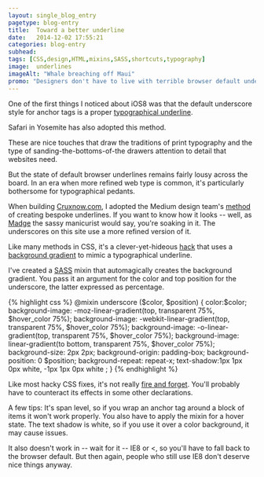 ```yaml
---
layout: single_blog_entry
pagetype: blog-entry
title:  Toward a better underline
date:   2014-12-02 17:55:21
categories: blog-entry
subhead:
tags: [CSS,design,HTML,mixins,SASS,shortcuts,typography]
image:  underlines
imageAlt: "Whale breaching off Maui"
promo: "Designers don't have to live with terrible browser default underlines"
---  
```


One of the first things I noticed about iOS8 was that the default underscore style for anchor tags is a proper [typographical underline][1].

Safari in Yosemite has also adopted this method.

These are nice touches that draw the traditions of print typography and the type of sanding-the-bottoms-of-the drawers attention to detail that websites need.

But the state of default browser underlines remains fairly lousy across the board. In an era when more refined web type is common, it's particularly bothersome for typographical pedants.

When building [Cruxnow.com][2], I adopted the Medium design team's [method][3] of creating bespoke underlines. If you want to know how it looks -- well, as [Madge][8] the sassy manicurist would say, you're soaking in it. The underscores on this site use a more refined version of it.

Like many methods in CSS, it's a clever-yet-hideous [hack][6] that uses a [background gradient][4] to mimic a typographical underline.

I've created a [SASS][5] mixin that automagically creates the background gradient. You pass it an argument for the color and top position for the underscore, the latter expressed as percentage.

{% highlight css %}
    @mixin underscore ($color, $position)
  {
  color:$color;
  background-image: -moz-linear-gradient(top, transparent 75%, $hover_color 75%);
  background-image: -webkit-linear-gradient(top, transparent 75%, $hover_color 75%);
  background-image: -o-linear-gradient(top, transparent 75%, $hover_color 75%);
  background-image: linear-gradient(to bottom, transparent 75%, $hover_color 75%);
  background-size: 2px 2px;
  background-origin: padding-box;
  background-position: 0 $position;
  background-repeat: repeat-x;
  text-shadow:1px 1px 0px white, -1px 1px 0px white ;
  }
{% endhighlight %}  

Like most hacky CSS fixes, it's not really [fire and forget][7]. You'll probably have to counteract its effects in some other declarations.

A few tips: It's span level, so if you wrap an anchor tag around a block of items it won't work properly. You also have to apply the mixin for a hover state. The text shadow is white, so if you use it over a color background, it may cause issues.

It also doesn't work in -- wait for it  -- IE8 or <, so you'll have to fall back to the browser default. But then again, people who still use IE8 don't deserve nice things anyway.

[1]: https://eager.io/blog/smarter-link-underlines/
[2]: http://www.cruxnow.com/
[3]: https://medium.com/designing-medium/crafting-link-underlines-on-medium-7c03a9274f9
[4]: http://www.w3schools.com/css/css3_gradients.asp
[5]: http://sass-lang.com/
[6]: http://starwars.rossiters.com/images/anh-002-01_lg.jpg
[7]: http://en.wikipedia.org/wiki/Fire-and-forget
[8]: https://www.youtube.com/watch?v=dzmTtusvjR4
